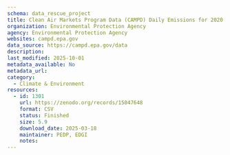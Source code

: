 ```yaml
---
schema: data_rescue_project 
title: Clean Air Markets Program Data (CAMPD) Daily Emissions for 2020 by State
organization: Environmental Protection Agency
agency: Environmental Protection Agency
websites: campd.epa.gov
data_source: https://campd.epa.gov/data
description: 
last_modified: 2025-10-01
metadata_available: No
metadata_url: 
category:
  - Climate & Environment 
resources:
  - id: 1301
    url: https://zenodo.org/records/15047648
    format: CSV
    status: Finished
    size: 5.9
    download_date: 2025-03-18
    maintainer: PEDP, EDGI
    notes: 
---
```

